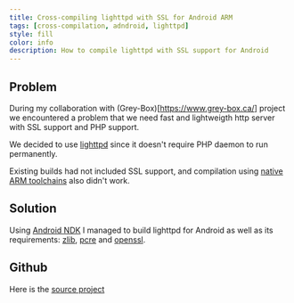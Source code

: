 ```yaml
---
title: Cross-compiling lighttpd with SSL for Android ARM
tags: [cross-compilation, adndroid, lighttpd]
style: fill
color: info
description: How to compile lighttpd with SSL support for Android
---
```


## Problem

During my collaboration with (Grey-Box)[https://www.grey-box.ca/] project we encountered a problem that we need fast and lightweigth http server with SSL support and PHP support.

We decided to use [lighttpd](http://lighttpd.net) since it doesn't require PHP daemon to run permanently.

Existing builds had not included SSL support, and compilation using [native ARM toolchains](https://developer.arm.com/tools-and-software/open-source-software/developer-tools/gnu-toolchain/gnu-a/downloads)  also didn't work.

## Solution

Using [Android NDK](https://developer.android.com/ndk) I managed to build lighttpd for Android as well as its requirements: [zlib](https://zlib.net/), [pcre](https://www.pcre.org/) and [openssl](https://www.openssl.org/).

## Github

Here is the [source project](https://github.com/nredko/lighttpd-arm)
